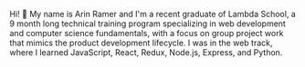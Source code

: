Hi! 👋 My name is Arin Ramer and I'm a recent graduate of Lambda School, a 9 month long technical training program specializing in web development and computer science fundamentals, with a focus on group project work that mimics the product development lifecycle. I was in the web track, where I learned JavaScript, React, Redux, Node.js, Express, and Python.
